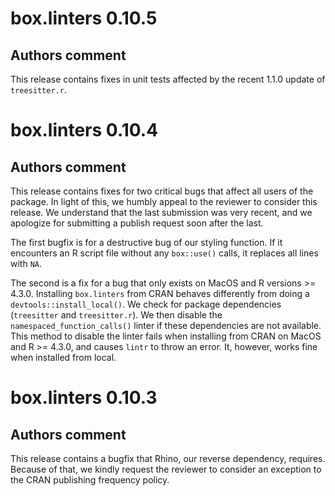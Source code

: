 # box.linters 0.10.5

## Authors comment

This release contains fixes in unit tests affected by the recent 1.1.0 update of `treesitter.r`.

# box.linters 0.10.4

## Authors comment

This release contains fixes for two critical bugs that affect all users of the package. In light of this, we humbly appeal to the reviewer to consider this release. We understand that the last submission was very recent, and we apologize for submitting a publish request soon after the last.

The first bugfix is for a destructive bug of our styling function. If it encounters an R script file without any `box::use()` calls, it replaces all lines with `NA`.

The second is a fix for a bug that only exists on MacOS and R versions >= 4.3.0. Installing `box.linters` from CRAN behaves differently from doing a `devtools::install_local()`. We check for package dependencies (`treesitter` and `treesitter.r`). We then disable the `namespaced_function_calls()` linter if these dependencies are not available. This method to disable the linter fails when installing from CRAN on MacOS and R >= 4.3.0, and causes `lintr` to throw an error. It, however, works fine when installed from local.

# box.linters 0.10.3

## Authors comment

This release contains a bugfix that Rhino, our reverse dependency, requires. Because of that, we kindly request the reviewer to consider an exception to the CRAN publishing frequency policy.
